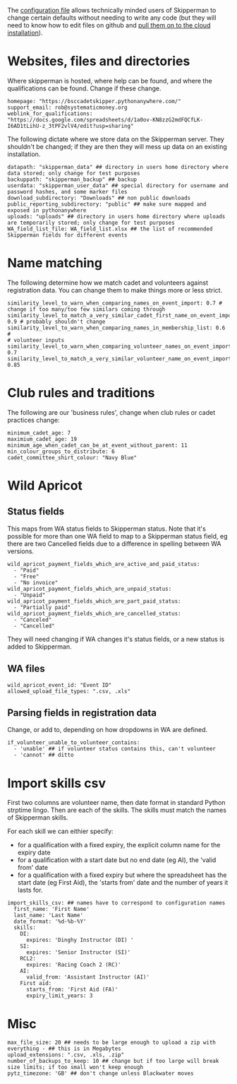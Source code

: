 

The [configuration file](/app/data_access/configuration/configuration.yaml) allows technically minded users of Skipperman to change certain defaults without needing to write any code (but they will need to know how to edit files on github and [pull them on to the cloud installation](installation.md#installation---existing-cloud-)).

# Websites, files and directories

Where skipperman is hosted, where help can be found, and where the qualifications can be found. Change if these change.
```
homepage: "https://bsccadetskipper.pythonanywhere.com/"
support_email: rob@systematicmoney.org
weblink_for_qualifications: "https://docs.google.com/spreadsheets/d/1a0ov-KN8zzG2mdFQCfLK-I6AD1tLihU-z_3tPF2vlV4/edit?usp=sharing"
```

The following dictate where we store data on the Skipperman server. They shouldn't be changed; if they are then they will mess up data on an existing installation.

```
datapath: "skipperman_data" ## directory in users home directory where data stored; only change for test purposes
backuppath: "skipperman_backup" ## backup
userdata: "skipperman_user_data" ## special directory for username and password hashes, and some marker files
download_subdirectory: "Downloads" ## non public downloads
public_reporting_subdirectory: "public" ## make sure mapped and exposed in pythonanywhere
uploads: "uploads" ## directory in users home directory where uploads are temporarily stored; only change for test purposes
WA_field_list_file: WA_field_list.xlsx ## the list of recommended Skipperman fields for different events
```

# Name matching

The following determine how we match cadet and volunteers against registration data. You can change them to make things more or less strict.

```
similarity_level_to_warn_when_comparing_names_on_event_import: 0.7 # change if too many/too few similars coming through
similarity_level_to_match_a_very_similar_cadet_first_name_on_event_import: 0.9 # probably shouldn't change
similarity_level_to_warn_when_comparing_names_in_membership_list: 0.6
#
# volunteer inputs
similarity_level_to_warn_when_comparing_volunteer_names_on_event_import: 0.7
similarity_level_to_match_a_very_similar_volunteer_name_on_event_import: 0.85
```

# Club rules and traditions

The following are our 'business rules', change when club rules or cadet practices change:

```
minimum_cadet_age: 7
maximium_cadet_age: 19
minimum_age_when_cadet_can_be_at_event_without_parent: 11
min_colour_groups_to_distribute: 6
cadet_committee_shirt_colour: "Navy Blue"
```



# Wild Apricot 

## Status fields

This maps from WA status fields to Skipperman status. Note that it's possible for more than one WA field to map to a Skipperman status field, eg there are two Cancelled fields due to a difference in spelling between WA versions.

```
wild_apricot_payment_fields_which_are_active_and_paid_status:
  - "Paid"
  - "Free"
  - "No invoice"
wild_apricot_payment_fields_which_are_unpaid_status:
  - "Unpaid"
wild_apricot_payment_fields_which_are_part_paid_status:
  - "Partially paid"
wild_apricot_payment_fields_which_are_cancelled_status:
  - "Canceled"
  - "Cancelled"
```

They will need changing if WA changes it's status fields, or a new status is added to Skipperman.

## WA files

```
wild_apricot_event_id: "Event ID"
allowed_upload_file_types: ".csv, .xls"
```

## Parsing fields in registration data

Change, or add to, depending on how dropdowns in WA are defined.

```
if_volunteer_unable_to_volunteer_contains:
  - 'unable' ## if volunteer status contains this, can't volunteer
  - 'cannot' ## ditto
```

# Import skills csv

First two columns are volunteer name, then date format in standard Python strptime lingo. Then are each of the skills. The skills must match the names of Skipperman skills.

For each skill we can eithier specify:

- for a qualification with a fixed expiry, the explicit column name for the expiry date
- for a qualification with a start date but no end date (eg AI), the 'valid from' date
- for a qualification with a fixed expiry but where the spreadsheet has the start date (eg First Aid), the 'starts from' date and the number of years it lasts for.

```
import_skills_csv: ## names have to correspond to configuration names
  first_name: 'First Name'
  last_name: 'Last Name'
  date_format: '%d-%b-%Y'
  skills:
    DI:
      expires: 'Dinghy Instructor (DI) '
    SI:
      expires: 'Senior Instructor (SI)'
    RCL2:
      expires: 'Racing Coach 2 (RC)'
    AI:
      valid_from: 'Assistant Instructor (AI)'
    First aid:
      starts_from: 'First Aid (FA)'
      expiry_limit_years: 3
```

# Misc

```
max_file_size: 20 ## needs to be large enough to upload a zip with everything - ## this is in Megabytes
upload_extensions: ".csv, .xls, .zip"
number_of_backups_to_keep: 10 ## change but if too large will break size limits; if too small won't keep enough
pytz_timezone: 'GB' ## don't change unless Blackwater moves 
```

